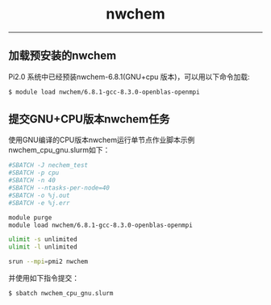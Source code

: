 # <center>nwchem</center> 

-----

## 加载预安装的nwchem

Pi2.0 系统中已经预装nwchem-6.8.1(GNU+cpu 版本)，可以用以下命令加载: 

```bash
$ module load nwchem/6.8.1-gcc-8.3.0-openblas-openmpi
```

## 提交GNU+CPU版本nwchem任务

使用GNU编译的CPU版本nwchem运行单节点作业脚本示例nwchem_cpu_gnu.slurm如下：

```bash
#SBATCH -J nechem_test
#SBATCH -p cpu
#SBATCH -n 40
#SBATCH --ntasks-per-node=40
#SBATCH -o %j.out
#SBATCH -e %j.err

module purge
module load nwchem/6.8.1-gcc-8.3.0-openblas-openmpi

ulimit -s unlimited
ulimit -l unlimited

srun --mpi=pmi2 nwchem
```

并使用如下指令提交：

```bash
$ sbatch nwchem_cpu_gnu.slurm
```